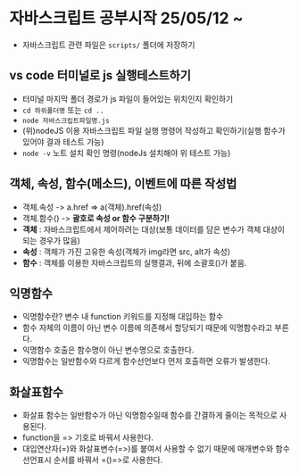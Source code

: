 # 자바스크립트 공부시작 25/05/12 ~
* 자바스크립트 관련 파일은 `scripts/` 폴더에 저장하기
## vs code 터미널로 js 실행테스트하기
* 터미널 마지막 폴더 경로가 js 파일이 들어있는 위치인지 확인하기
* `cd 하위폴더명` 또는 `cd ..`
* `node 자바스크립트파일명.js`
* (위)nodeJS 이용 자바스크립트 파일 실행 명령어 작성하고 확인하기(실행 함수가 있어야 결과 테스트 가능)
* `node -v` 노트 설치 확인 명령(nodeJs 설치해야 위 테스트 가능)
## 객체, 속성, 함수(메소드), 이벤트에 따른 작성법
* 객체.속성 -> a.href => a(객체).href(속성)
* 객체.함수() -> **괄호로 속성 or 함수 구분하기!**
* **객체** : 자바스크립트에서 제어하려는 대상(보통 데이터를 담은 변수가 객체 대상이 되는 경우가 많음)
* **속성** : 객체가 가진 고유한 속성(객체가 img라면 src, alt가 속성)
* **함수** : 객체를 이용한 자바스크립트의 실행결과, 뒤에 소괄호()가 붙음.
## 익명함수
* 익명함수란? 변수 내 function 키워드를 지정해 대입하는 함수
* 함수 자체의 이름이 아닌 변수 이름에 의존해서 할당되기 때문에 익명함수라고 부른다.
* 익명함수 호출은 함수명이 아닌 변수명으로 호출한다.
* 익명함수는 일반함수와 다르게 함수선언보다 먼저 호출하면 오류가 발생한다.
## 화살표함수
* 화살표 함수는 일반함수가 아닌 익명함수일때 함수를 간결하게 줄이는 목적으로 사용된다.
* function을 => 기호로 바꿔서 사용한다.
* 대입연산자(=)와 화살표변수(=>)를 붙여서 사용할 수 없기 때문에 매개변수와 함수 선언표시 순서를 바꿔서 =()=>로 사용한다.